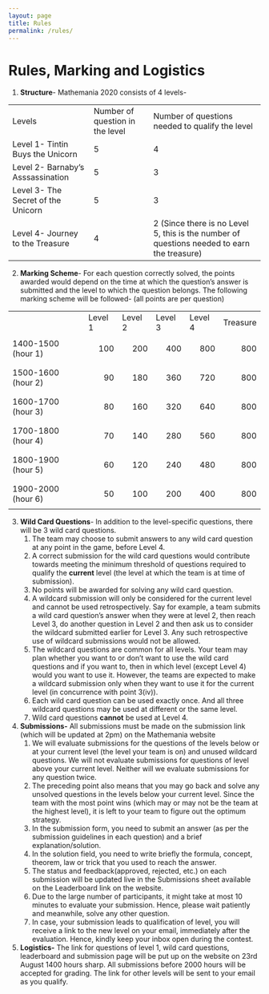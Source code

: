 ```yaml
---
layout: page
title: Rules
permalink: /rules/
---
```

# Rules, Marking and Logistics



1. **Structure**- Mathemania 2020 consists of 4 levels-

<table>
  <tr>
   <td>
Levels
   </td>
   <td>Number of question in the level
   </td>
   <td>Number of questions needed to qualify the level
   </td>
  </tr>
  <tr>
   <td>Level 1- Tintin Buys the Unicorn
   </td>
   <td>5
   </td>
   <td>4
   </td>
  </tr>
  <tr>
   <td>Level 2- Barnaby’s Asssassination
   </td>
   <td>5
   </td>
   <td>3
   </td>
  </tr>
  <tr>
   <td>Level 3- The Secret of the Unicorn
   </td>
   <td>5
   </td>
   <td>3
   </td>
  </tr>
  <tr>
   <td>Level 4- Journey to the Treasure
   </td>
   <td>4
   </td>
   <td>2 (Since there is no Level 5, this is the number of questions needed to earn the treasure)
   </td>
  </tr>
</table>




2. **Marking Scheme**- For each question correctly solved, the points awarded would depend on the time at which the question’s answer is submitted and the level to which the question belongs. The following marking scheme will be followed- (all points are per question)

<table>
  <tr>
   <td>
   </td>
   <td>
Level 1
   </td>
   <td>Level 2
   </td>
   <td>Level 3
   </td>
   <td>Level 4
   </td>
   <td>Treasure
   </td>
  </tr>
  <tr>
   <td>1400-1500 (hour 1)
   </td>
   <td><p style="text-align: right">
100</p>

   </td>
   <td><p style="text-align: right">
200</p>

   </td>
   <td><p style="text-align: right">
400</p>

   </td>
   <td><p style="text-align: right">
800</p>

   </td>
   <td><p style="text-align: right">
800</p>

   </td>
  </tr>
  <tr>
   <td>1500-1600 (hour 2)
   </td>
   <td><p style="text-align: right">
90</p>

   </td>
   <td><p style="text-align: right">
180</p>

   </td>
   <td><p style="text-align: right">
360</p>

   </td>
   <td><p style="text-align: right">
720</p>

   </td>
   <td><p style="text-align: right">
800</p>

   </td>
  </tr>
  <tr>
   <td>1600-1700 (hour 3)
   </td>
   <td><p style="text-align: right">
80</p>

   </td>
   <td><p style="text-align: right">
160</p>

   </td>
   <td><p style="text-align: right">
320</p>

   </td>
   <td><p style="text-align: right">
640</p>

   </td>
   <td><p style="text-align: right">
800</p>

   </td>
  </tr>
  <tr>
   <td>1700-1800 (hour 4)
   </td>
   <td><p style="text-align: right">
70</p>

   </td>
   <td><p style="text-align: right">
140</p>

   </td>
   <td><p style="text-align: right">
280</p>

   </td>
   <td><p style="text-align: right">
560</p>

   </td>
   <td><p style="text-align: right">
800</p>

   </td>
  </tr>
  <tr>
   <td>1800-1900 (hour 5)
   </td>
   <td><p style="text-align: right">
60</p>

   </td>
   <td><p style="text-align: right">
120</p>

   </td>
   <td><p style="text-align: right">
240</p>

   </td>
   <td><p style="text-align: right">
480</p>

   </td>
   <td><p style="text-align: right">
800</p>

   </td>
  </tr>
  <tr>
   <td>1900-2000 (hour 6)
   </td>
   <td><p style="text-align: right">
50</p>

   </td>
   <td><p style="text-align: right">
100</p>

   </td>
   <td><p style="text-align: right">
200</p>

   </td>
   <td><p style="text-align: right">
400</p>

   </td>
   <td><p style="text-align: right">
800</p>

   </td>
  </tr>
</table>




3. **Wild Card Questions**- In addition to the level-specific questions, there will be 3 wild card questions.
    1. The team may choose to submit answers to any wild card question at any point in the game, before Level 4. 
    2. A correct submission for the wild card questions would contribute towards meeting the minimum threshold of questions required to qualify the **current** level (the level at which the team is at time of submission). 
    3. No points will be awarded for solving any wild card question.
    4. A wildcard submission will only be considered for the current level and cannot be used retrospectively. Say for example, a team submits a wild card question’s answer when they were at level 2, then reach Level 3, do another question in Level 2 and then ask us to consider the wildcard submitted earlier for Level 3. Any such retrospective use of wildcard submissions would not be allowed. 
    5. The wildcard questions are common for all levels. Your team may plan whether you want to or don’t want to use the wild card questions and if you want to, then in which level (except Level 4) would you want to use it. However, the teams are expected to make a wildcard submission only when they want to use it for the current level (in concurrence with point 3(iv)). 
    6. Each wild card question can be used exactly once. And all three wildcard questions may be used at different or the same level.
    7. Wild card questions **cannot** be used at Level 4. 
4. **Submissions-** All submissions must be made on the submission link (which will be updated at 2pm) on the Mathemania website
    1. We will evaluate submissions for the questions of the levels below or at your current level (the level your team is on) and unused wildcard questions. We will not evaluate submissions for questions of level above your current level. Neither will we evaluate submissions for any question twice. 
    2. The preceding point also means that you may go back and solve any unsolved questions in the levels below your current level. Since the team with the most point wins (which may or may not be the team at the highest level), it is left to your team to figure out the optimum strategy.
    3. In the submission form, you need to submit an answer (as per the submission guidelines in each question) and a brief explanation/solution. 
    4. In the solution field, you need to write briefly the formula, concept, theorem, law or trick that you used to reach the answer. 
    5. The status and feedback(approved, rejected, etc.) on each submission will be updated live in the Submissions sheet available on the Leaderboard link on the website. 
    6. Due to the large number of participants, it might take at most 10 minutes to evaluate your submission. Hence, please wait patiently and meanwhile, solve any other question. 
    7. In case, your submission leads to qualification of level, you will receive a link to the new level on your email, immediately after the evaluation. Hence, kindly keep your inbox open during the contest. 
5. **Logistics-** The link for questions of level 1, wild card questions, leaderboard and submission page will be put up on the website on 23rd August 1400 hours sharp. All submissions before 2000 hours will be accepted for grading. The link for other levels will be sent to your email as you qualify. 
